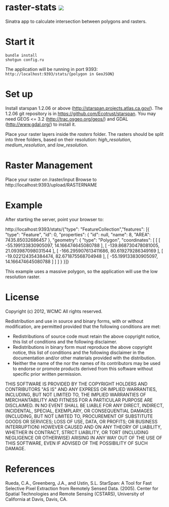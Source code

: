 raster-stats <a href="https://codeclimate.com/github/unepwcmc/raster-stats"><img src="https://codeclimate.com/badge.png" /></a>
============

Sinatra app to calculate intersection between polygons and rasters.


Start it
============

<pre><code>bundle install
shotgun config.ru</code></pre>
The application will be running in port 9393:
<code>http://localhost:9393/stats/{polygon in GeoJSON}</code>


Set up
============

Install starspan 1.2.06 or above (http://starspan.projects.atlas.ca.gov/). The 1.2.06 git repository is in https://github.com/Ecotrust/starspan. You may need GEOS <= 3.2 (http://trac.osgeo.org/geos/) and GDAL (http://www.gdal.org/) to install it.

Place your raster layers inside the <em>rasters</em> folder. The rasters should be split into three folders, based on their resolution: <em>high_resolution</em>, <em>medium_resolution</em>, and <em>low_resolution</em>.


Raster Management
======================
Place your raster on /raster/input
Browse to http://localhost:9393/upload/RASTERNAME

Example
===========

After starting the server, point your browser to:

http://localhost:9393/stats/{"type": "FeatureCollection","features": [{ "type": "Feature", "id": 0, "properties": { "id": null, "name": 8, "AREA": 7435.85032686457 }, "geometry": { "type": "Polygon", "coordinates": [ [ [ -55.199133830905097, 14.166474645080788 ], [ -139.868730478081005, 21.093987098031544 ], [ -166.295907613411686, 80.619279286349169 ], [ -19.022124354384474, 82.671875568704948 ], [ -55.199133830905097, 14.166474645080788 ] ] ] } }]}

This example uses a massive polygon, so the application will use the low resolution raster.


License
===========

Copyright (c) 2012, WCMC
All rights reserved.

Redistribution and use in source and binary forms, with or without
modification, are permitted provided that the following conditions are met:
* Redistributions of source code must retain the above copyright
notice, this list of conditions and the following disclaimer.
* Redistributions in binary form must reproduce the above copyright
notice, this list of conditions and the following disclaimer in the
documentation and/or other materials provided with the distribution.
* Neither the name of the <organization> nor the
names of its contributors may be used to endorse or promote products
derived from this software without specific prior written permission.

THIS SOFTWARE IS PROVIDED BY THE COPYRIGHT HOLDERS AND CONTRIBUTORS "AS IS" AND
ANY EXPRESS OR IMPLIED WARRANTIES, INCLUDING, BUT NOT LIMITED TO, THE IMPLIED
WARRANTIES OF MERCHANTABILITY AND FITNESS FOR A PARTICULAR PURPOSE ARE
DISCLAIMED. IN NO EVENT SHALL <COPYRIGHT HOLDER> BE LIABLE FOR ANY
DIRECT, INDIRECT, INCIDENTAL, SPECIAL, EXEMPLARY, OR CONSEQUENTIAL DAMAGES
(INCLUDING, BUT NOT LIMITED TO, PROCUREMENT OF SUBSTITUTE GOODS OR SERVICES;
LOSS OF USE, DATA, OR PROFITS; OR BUSINESS INTERRUPTION) HOWEVER CAUSED AND
ON ANY THEORY OF LIABILITY, WHETHER IN CONTRACT, STRICT LIABILITY, OR TORT
(INCLUDING NEGLIGENCE OR OTHERWISE) ARISING IN ANY WAY OUT OF THE USE OF THIS
SOFTWARE, EVEN IF ADVISED OF THE POSSIBILITY OF SUCH DAMAGE.

References
===============

Rueda, C.A., Greenberg, J.A., and Ustin, S.L. StarSpan: A Tool for Fast Selective Pixel Extraction from Remotely Sensed Data. (2005). Center for Spatial Technologies and Remote Sensing (CSTARS), University of California at Davis, Davis, CA.
